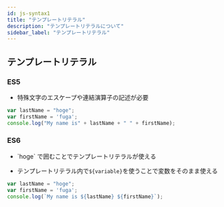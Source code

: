 ```yaml
---
id: js-syntax1
title: "テンプレートリテラル"
description: "テンプレートリテラルについて"
sidebar_label: "テンプレートリテラル"
---
```


## テンプレートリテラル

### ES5
- 特殊文字のエスケープや連結演算子の記述が必要
```javascript
var lastName = "hoge";
var firstName = 'fuga';
console.log("My name is" + lastName + " " + firstName);
```

### ES6
- \`hoge\` で囲むことでテンプレートリテラルが使える

- テンプレートリテラル内で`${variable}`を使うことで変数をそのまま使える
```javascript
var lastName = "hoge";
var firstName = 'fuga';
console.log(`My name is ${lastName} ${firstName}`);
```
